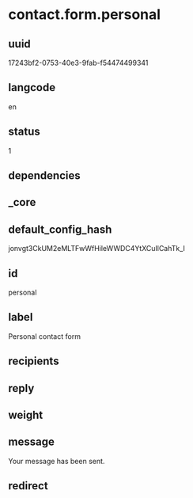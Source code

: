 # contact.form.personal

## uuid
17243bf2-0753-40e3-9fab-f54474499341

## langcode
en

## status
1

## dependencies


## _core

## default_config_hash
jonvgt3CkUM2eMLTFwWfHileWWDC4YtXCuIlCahTk_I

## id
personal

## label
Personal contact form

## recipients


## reply


## weight


## message
Your message has been sent.

## redirect

